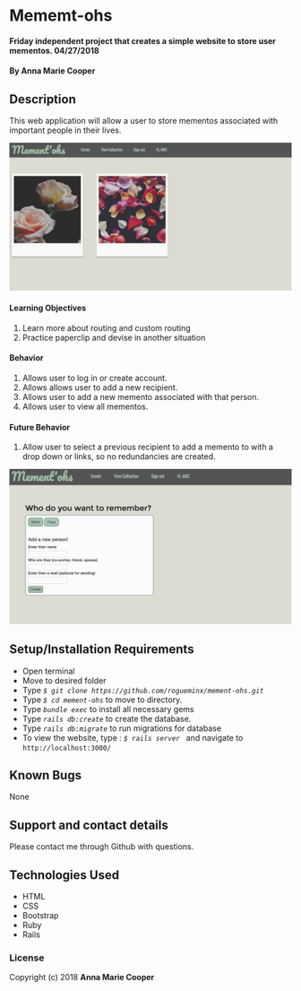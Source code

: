 # Mememt-ohs

#### Friday independent project that creates a simple website to store user mementos. 04/27/2018

#### By **Anna Marie Cooper**

## Description

This web application will allow a user to store mementos associated with important people in their lives.

<kbd><img src="app/assets/images/Screenshot02.png" alt=""></kbd>

#### Learning Objectives
1. Learn more about routing and custom routing
2. Practice paperclip and devise in another situation

#### Behavior
1. Allows user to log in or create account.
2. Allows allows user to add a new recipient.
3. Allows user to add a new memento associated with that person.
4. Allows user to view all mementos.

#### Future Behavior
1. Allow user to select a previous recipient to add a memento to with a drop down or links, so no redundancies are created.


<kbd><img src="app/assets/images/Screenshot01.png" alt=""></kbd>

## Setup/Installation Requirements
* Open terminal
* Move to desired folder
* Type  _`$ git clone https://github.com/rogueminx/mement-ohs.git`_
* Type _`$ cd mement-ohs`_ to move to directory.
* Type _`bundle exec`_ to install all necessary gems
* Type _`rails db:create`_ to create the database.
* Type _`rails db:migrate`_ to run migrations for database
* To view the website, type : _`$ rails server `_ and navigate to `http://localhost:3000/`

## Known Bugs

None

## Support and contact details

Please contact me through Github with questions.

## Technologies Used

* HTML
* CSS
* Bootstrap
* Ruby
* Rails

### License

Copyright (c) 2018  **Anna Marie Cooper**

